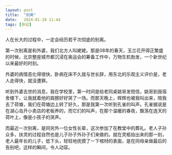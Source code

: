 ```yaml
---
layout: post
title:  "别离" 
date:   2024-01-28 11:44
tags: [杂记]
---
```


人在长大的过程中，一定会经历若干次彻底的别离。

第一次别离是和外婆，我们北方人叫姥姥。那是08年的春天，玉兰花开得正繁盛的时候，北京整座城市都沉浸在奥运会的筹备工作中，万物生机勃发，一个新世纪以来最好的时刻。

外婆的病情恶化得很快，卧病在床不久就与世长辞，用东北的乐观主义评价是，老人走得快，就没遭罪。

听到外婆去世的消息，我在学校里，第一时间是给老同桌姚哥发短信，姚哥到我宿舍楼下，让我就着他的肩膀好好哭了一场。而那天晚上，辉辉也被我叫出来，陪我去了荷塘，我们在荷塘边上转了好久，那是我第一次听到孔雀的叫声。孔雀据说是在湖心岛开小卖店的老板养的，而它们的叫声，在那个温暖的春夜，飘荡在连天的荷叶上，像是小孩子的哭声。

而最近一次别离，是同另外一位女性长辈，这次参加了在教堂中的葬礼。老人子孙众多，扶灵的过程自然也是儿子孙子外孙子们来做的。就在灵柩抬出来的那一刻，老人最年长的儿子，低下头，轻轻地抚摸了一下棺材的表面，是在同母亲做最后的告别吧，这样的瞬间，令人动容。
